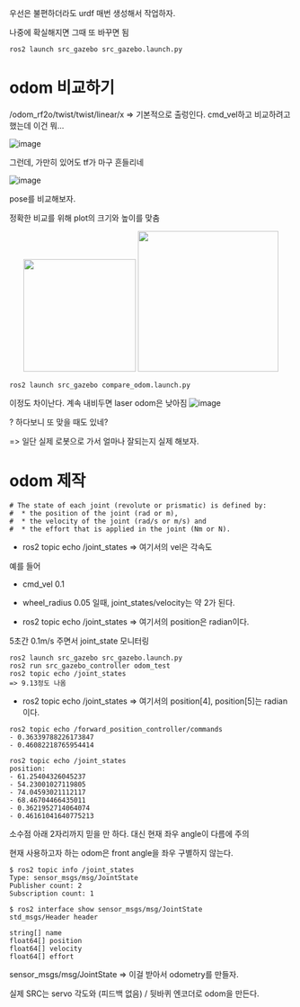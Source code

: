 우선은 불편하더라도 urdf 매번 생성해서 작업하자.

나중에 확실해지면 그때 또 바꾸면 됨

```
ros2 launch src_gazebo src_gazebo.launch.py
```

# odom 비교하기

/odom_rf2o/twist/twist/linear/x => 기본적으로 출렁인다.
cmd_vel하고 비교하려고 했는데 이건 뭐...

![image](https://user-images.githubusercontent.com/12381733/157583451-44f5861b-41ba-4504-a21e-3832a55183e8.png)

그런데, 가만히 있어도 tf가 마구 흔들리네

![image](https://user-images.githubusercontent.com/12381733/157586216-7c9e4a84-9b1a-4081-8c9b-43fd355b85f4.png)

pose를 비교해보자.

정확한 비교를 위해 plot의 크기와 높이를 맞춤

<p>
    <p align="center">
        <img src="https://user-images.githubusercontent.com/12381733/157586931-b348203c-6250-4267-9f8d-54e07bef3e5b.png" height="200">
        <img src="https://user-images.githubusercontent.com/12381733/157586971-979fbb12-d48b-49cc-8ff3-b2881c8fcb49.png" height="250">
    </p>
</p>

```
ros2 launch src_gazebo compare_odom.launch.py
```

이정도 차이난다.
계속 내비두면 laser odom은 낮아짐
![image](https://user-images.githubusercontent.com/12381733/157587300-ed5b3171-74fe-475d-b9d3-3310c795de90.png)

? 하다보니 또 맞을 때도 있네?

=> 일단 실제 로봇으로 가서 얼마나 잘되는지 실제 해보자.

# odom 제작

```
# The state of each joint (revolute or prismatic) is defined by:
#  * the position of the joint (rad or m),
#  * the velocity of the joint (rad/s or m/s) and
#  * the effort that is applied in the joint (Nm or N).
```

* ros2 topic echo /joint_states => 여기서의 vel은 각속도

예를 들어
* cmd_vel 0.1
* wheel_radius 0.05
일때, joint_states/velocity는 약 2가 된다.

* ros2 topic echo /joint_states => 여기서의 position은 radian이다.

5초간 0.1m/s 주면서 joint_state 모니터링

```
ros2 launch src_gazebo src_gazebo.launch.py
ros2 run src_gazebo_controller odom_test
ros2 topic echo /joint_states
=> 9.13정도 나옴
```

* ros2 topic echo /joint_states => 여기서의 position[4], position[5]는 radian이다.

```
ros2 topic echo /forward_position_controller/commands
- 0.36339788226173847
- 0.46082218765954414

ros2 topic echo /joint_states
position:
- 61.25404326045237
- 54.23001027119805
- 74.04593021112117
- 68.46704466435011
- 0.3621952714064074
- 0.46161041640775213
```

소수점 아래 2자리까지 믿을 만 하다.
대신 현재 좌우 angle이 다름에 주의

현재 사용하고자 하는 odom은 front angle을 좌우 구별하지 않는다.


```
$ ros2 topic info /joint_states
Type: sensor_msgs/msg/JointState
Publisher count: 2
Subscription count: 1

$ ros2 interface show sensor_msgs/msg/JointState
std_msgs/Header header

string[] name
float64[] position
float64[] velocity
float64[] effort
```

sensor_msgs/msg/JointState => 이걸 받아서 odometry를 만들자.

실제 SRC는 servo 각도와 (피드백 없음) / 뒷바퀴 엔코더로 odom을 만든다.

